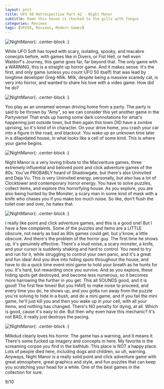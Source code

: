```yaml
---
layout: post
title: UFO 50 Retrospective Part 42 - Night Manor
subtitle: Damn this house is chocked to the gills with fungus
categories: Reviews
tags: [UFO50, Reviews, Modern Games]
---
```


![NightManor](https://imgur.com/OktYVCe.png){: .center-block :}

While UFO Soft has toyed with scary, isolating, spooky, and macabre conecpts before, with games like in Divers, or Fist Hell, or hell even Waldorf's Journey, this game goes far, far beyond that. The only game with a WARNING, this is a straight up horror game. And it makes sense. It's the first, and only game (unless you count UFO 50 itself) that was lead by longtime developer Greg-Milk. Milk, despite being a massive scaredy cat, is very into horror, and wanted to share his love with a video game. How did he do?

![NightManor](https://imgur.com/THWFrxq.png){: .center-block :}

You play as an unnamed woman driving home from a party. The party is said to be thrown by "Amy", so we can consider this yet another game in the Partyverse! That ends up having some dark connotations for what's happening just outside town, but then again this town DID have a zombie uprising, so it's kind of in character. On your drive home, you crash your car into a figure in the road, and blackout. You wake up an unknown time later in a dilapidated house, in what looks like a cell of some kind. This is where your game begins.

![NightManor](https://imgur.com/N2JbIRe.png){: .center-block :}

Night Manor is a very loving tribute to the Macventure games, three extremely influential and beloved point and click adventure games of the 80s. You've PROBABLY heard of Shadowgate, but there's also Uninvited and Deja Vu. This is very Uninvited energy, personally, but also has a lot of Clocktower and contemporary horror energy. You have to solve puzzles, collect items, and explore this horrorfying house. As you explore, you are also being hunted by the Monster, a scary man in some kind of mask with a knife who chases you if you make too much noise. So like, don't flush the toilet over and over, he hates that.

![NightManor](https://imgur.com/Q3Wp42t.png){: .center-block :}

I really like point and click adventure games, and this is a good one! But I have a few complaints. Some of the puzzles and items are a LITTLE obscure, not nearly as bad as 80s games could get, but y'know, a little obscure. And there's the problem of the horror guy. The first time he shows up, it's genuinely effective. There's a loud noise, a scary monster, a knife, and your cursor is suddenly shaking and hard to control. You need to try and run for it, while struggling to control your own panic, and it's a great and fun idea! And you dive into hiding spots throughout the house, and have to do a quick time event mini game to hold your breath as he hunts for you. It's hard, but rewarding once you survive. And as you explore, these hiding spots get destroyed, and become less numerous, so it becomes more harrowing the further in you get. This all SOUNDS good, and it is good! The first few times! But you HAVE to make noise to proceed, and every time you do, he shows up, and you gotta run away from the puzzle you're solving to hide in a bush, and do a mini game, and if you fail the mini game, he'll just kill you and then you wake up in your cell, with all your items, and nothing has changed. There's NO penalty for dying, at all. Which is good, cause it's easy to die. But then why even have this mechanic? It's not BAD, it really just destroys the pacing.

![NightManor](https://imgur.com/opSV666.png){: .center-block :}

Milkdud clearly loves his horror. The game has a warning, and it means it. There's some fucked up imagery and concepts in here. My favorite is the screaming corpse you find in the bathtub. This place is NOT a happy place. Lots of people died here, including dogs and children, so uh, warning. Anyways, Night Manor is a really solid point and click adventure game with great atmosphere, great graphics and style, and fun puzzles that can keep you scratching your head for a while. One of the best games in the collection for sure.

9/10